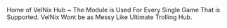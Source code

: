 Home of VelNix Hub ~ The Module is Used For Every Single Game That is Supported.
VelNix Wont be as Messy Like Ultimate Trolling Hub.
